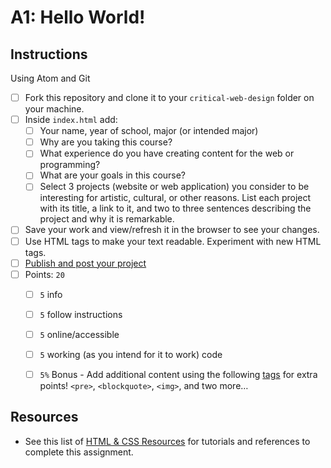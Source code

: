 # A1: Hello World!


## Instructions

Using Atom and Git

- [ ] Fork this repository and clone it to your `critical-web-design` folder on your machine.
- [ ] Inside `index.html` add:
  - [ ] Your name, year of school, major (or intended major)
  - [ ] Why are you taking this course?
  - [ ] What experience do you have creating content for the web or programming?
  - [ ] What are your goals in this course?
  - [ ] Select 3 projects (website or web application) you consider to be interesting for artistic, cultural, or other reasons. List each project with its title, a link to it, and two to three sentences describing the project and why it is remarkable.
- [ ] Save your work and view/refresh it in the browser to see your changes.
- [ ] Use HTML tags to make your text readable. Experiment with new HTML tags.
- [ ] [Publish and post your project](https://docs.google.com/document/d/17U_zmzM_eML_qkG0PaOdDRcEk3YEmbiQ1TyNnbAM08k/edit)
- [ ] Points: `20`
  - [ ] `5` info
  - [ ] `5` follow instructions
  - [ ] `5` online/accessible
  - [ ] `5` working (as you intend for it to work) code
  - [ ] `5%` Bonus - Add additional content using the following [tags](https://www.w3schools.com/tags/default.asp) for extra points! `<pre>`, `<blockquote>`, `<img>`, and two more…



## Resources

- See this list of [HTML & CSS Resources](https://github.com/omundy/critical-web-design/blob/master/README.md#html--css) for tutorials and references to complete this assignment.
